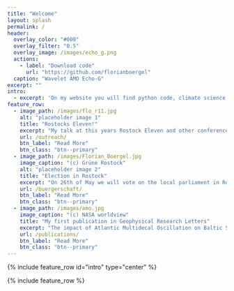 ```yaml
---
title: "Welcome"
layout: splash
permalink: /
header:
  overlay_color: "#000"
  overlay_filter: "0.5"
  overlay_image: /images/echo_g.png
  actions:
    - label: "Download code"
      url: "https://github.com/florianboergel"
  caption: "Wavelet AMO Echo-G"
excerpt: ""
intro: 
  - excerpt: 'On my website you will find python code, climate science and sometimes me talking politics.'
feature_row:
  - image_path: /images/flo_r11.jpg
    alt: "placeholder image 1"
    title: "Rostocks Eleven!"
    excerpt: "My talk at this years Rostock Eleven and other conferences."
    url: /outreach/
    btn_label: "Read More"
    btn_class: "btn--primary"
  - image_path: /images/Florian_Boergel.jpg
    image_caption: "(c) Grüne Rostock"
    alt: "placeholder image 2"
    title: "Election in Rostock"
    excerpt: "On 26th of May we will vote on the local parliament in Rostock and I run for election"
    url: /buergerschaft/
    btn_label: "Read More"
    btn_class: "btn--primary"
  - image_path: /images/amo.jpg
    image_caption: "(c) NASA worldview"
    title: "My first publication in Geophysical Research Letters"
    excerpt: "The impact of Atlantic Multidecal Oscillation on Baltic Sea Variability"
    url: /publications/
    btn_label: "Read More"
    btn_class: "btn--primary"
---
```


{% include feature_row id="intro" type="center" %}

{% include feature_row %}
